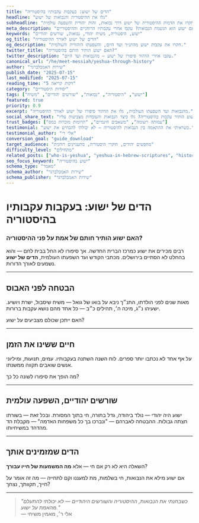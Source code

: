 ```yaml
---
title: "הדים של ישוע: בעקבות עקבותיו בהיסטוריה"
headline: "גלו את ההיסטוריה והנבואות של ישוע"
subheadline: "חקרו את הדמות ההיסטורית של ישוע דרך נבואות, זהות יהודית והשפעה עולמית"
meta_description: "האם ישוע הוא הגשמת הנבואות? עקבו אחרי עקבותיו הרוחניים וההיסטוריים."
keywords: "ישוע, היסטוריה, משיח יהודי, נבואות, שורשים יהודיים"
og_title: "הדים של ישוע לאורך ההיסטוריה"
og_description: "חקרו את עקבות ישוע מהתנ״ך ועד היום, והשפעתו היהודית והעולמית."
twitter_title: "האם ישוע הותיר חותם בהיסטוריה?"
twitter_description: "עקבו אחרי הדהוד סיפורו של ישוע — מהנבואות ועד היום."
canonical_url: "/he/meet-messiah/yeshua-through-history"
author: "שירות האמבלברגר"
publish_date: "2025-07-15"
last_modified: "2025-07-15"
reading_time: "5 דקות קריאה"
category: "יסודות היסטוריים"
tags: ["ישוע", "היסטוריה", "נבואות", "שורשים יהודיים", "משיח"]
featured: true
priority: 0.9
excerpt: "מהנבואות ועד השפעתו העולמית, גלו את הדהוד סיפורו של ישוע לאורך ההיסטוריה."
social_share_text: "האם ישוע הותיר עקבות בהיסטוריה? גלו כיצד הנבואות והעובדות מצביעות עליו."
trust_badges: ["עמותה רשומה", "משאבים חינמיים", "תרומות מוכרות במס"]
testimonial: "כשראיתי את ההתאמה בין הנבואות להיסטוריה — לא יכולתי להכחיש את ישוע."
testimonial_author: "אלי ר׳"
conversion_goal: "guide_download"
target_audience: "מחפשים יהודים, חוקרי היסטוריה, מתעניינים רוחנית"
difficulty_level: "מתחילים"
related_posts: ["who-is-yeshua", "yeshua-in-hebrew-scriptures", "historical-evidence-for-yeshua"]
seo_focus_keyword: "ישוע בהיסטוריה"
schema_type: "מאמר"
schema_author: "שירות האמבלברגר"
schema_publisher: "שירות האמבלברגר"
---
```


# הדים של ישוע: בעקבות עקבותיו בהיסטוריה

### האם ישוע הותיר חותם של אמת על פני ההיסטוריה?

רבים מכירים את ישוע כמרכז הברית החדשה. אך סיפורו לא החל בבית לחם — והוא בהחלט לא הסתיים בירושלים. מכתבי הקודש ועד השפעתו העולמית, **הדים של ישוע** נשמעים לאורך הדורות.

---

## הבטחה לפני האבוס

מאות שנים לפני הולדתו, התנ״ך ניבא על בואו של גואל — משיח שיסבול, ישרת ויושיע. ישעיהו נ״ג, מיכה ה׳, תהילים כ״ב — כל אחד מהם נושא עקבות ברורות.

האם ייתכן שכולם מצביעים על ישוע?

---

## חיים ששינו את הזמן

על אף אחד לא נכתבו יותר ספרים. לוח השנה השתנה בעקבותיו. עמים, תנועות, ומיליוני אנשים שואבים תקווה ממשנתו.

מה הופך את סיפורו לשונה כל כך?

---

## שורשים יהודיים, השפעה עולמית

ישוע היה יהודי — נולד ביהודה, גדל בתורה, חי בתוך המסורת. ובכל זאת — בשורתו חצתה גבולות. ההבטחה לאברהם — "ונברכו בך כל משפחות האדמה" — מקבלת הד מהדהד במשיחיותו.

---

## הדים שמזמינים אותך

השאלה היא לא רק אם חי — אלא **מה המשמעות של חייו עבורך**?

אם ישוע מילא את הנבואות, חי בשלמות, מת למעננו וקם לתחייה — מה זה אומר על חייך, תקוותך, נצחך?

---

> _"כשבחנתי את הנבואות, ההיסטוריה והשורשים היהודיים — לא יכולתי להתעלם מהאמת על ישוע."_  
> — אלי ר׳, מאמין משיחי
